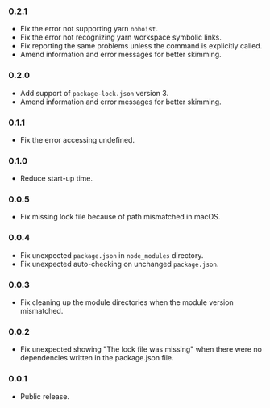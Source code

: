 ### 0.2.1
- Fix the error not supporting yarn `nohoist`.
- Fix the error not recognizing yarn workspace symbolic links.
- Fix reporting the same problems unless the command is explicitly called.
- Amend information and error messages for better skimming.

### 0.2.0
- Add support of `package-lock.json` version 3.
- Amend information and error messages for better skimming.

### 0.1.1
- Fix the error accessing undefined.

### 0.1.0
- Reduce start-up time.

### 0.0.5
- Fix missing lock file because of path mismatched in macOS.

### 0.0.4
- Fix unexpected `package.json` in `node_modules` directory.
- Fix unexpected auto-checking on unchanged `package.json`.

### 0.0.3
- Fix cleaning up the module directories when the module version mismatched.

### 0.0.2
- Fix unexpected showing "The lock file was missing" when there were no dependencies written in the package.json file.

### 0.0.1
- Public release.
